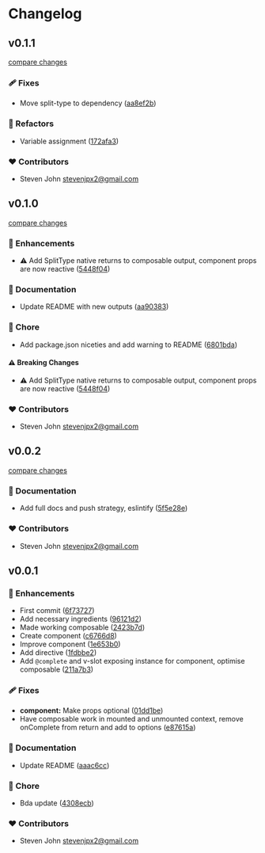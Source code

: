 # Changelog


## v0.1.1

[compare changes](https://github.com/stevenjpx2/nuxt-split-type/compare/v0.1.0...v0.1.1)

### 🩹 Fixes

- Move split-type to dependency ([aa8ef2b](https://github.com/stevenjpx2/nuxt-split-type/commit/aa8ef2b))

### 💅 Refactors

- Variable assignment ([172afa3](https://github.com/stevenjpx2/nuxt-split-type/commit/172afa3))

### ❤️ Contributors

- Steven John <stevenjpx2@gmail.com>

## v0.1.0

[compare changes](https://github.com/stevenjpx2/nuxt-split-type/compare/v0.0.2...v0.1.0)

### 🚀 Enhancements

- ⚠️  Add SplitType native returns to composable output, component props are now reactive ([5448f04](https://github.com/stevenjpx2/nuxt-split-type/commit/5448f04))

### 📖 Documentation

- Update README with new outputs ([aa90383](https://github.com/stevenjpx2/nuxt-split-type/commit/aa90383))

### 🏡 Chore

- Add package.json niceties and add warning to README ([6801bda](https://github.com/stevenjpx2/nuxt-split-type/commit/6801bda))

#### ⚠️ Breaking Changes

- ⚠️  Add SplitType native returns to composable output, component props are now reactive ([5448f04](https://github.com/stevenjpx2/nuxt-split-type/commit/5448f04))

### ❤️ Contributors

- Steven John <stevenjpx2@gmail.com>

## v0.0.2

[compare changes](https://github.com/stevenjpx2/nuxt-split-type/compare/v0.0.1...v0.0.2)

### 📖 Documentation

- Add full docs and push strategy, eslintify ([5f5e28e](https://github.com/stevenjpx2/nuxt-split-type/commit/5f5e28e))

### ❤️ Contributors

- Steven John <stevenjpx2@gmail.com>

## v0.0.1


### 🚀 Enhancements

- First commit ([6f73727](https://github.com/stevenjpx2/nuxt-split-type/commit/6f73727))
- Add necessary ingredients ([96121d2](https://github.com/stevenjpx2/nuxt-split-type/commit/96121d2))
- Made working composable ([2423b7d](https://github.com/stevenjpx2/nuxt-split-type/commit/2423b7d))
- Create component ([c6766d8](https://github.com/stevenjpx2/nuxt-split-type/commit/c6766d8))
- Improve component ([1e653b0](https://github.com/stevenjpx2/nuxt-split-type/commit/1e653b0))
- Add directive ([1fdbbe2](https://github.com/stevenjpx2/nuxt-split-type/commit/1fdbbe2))
- Add `@complete` and v-slot exposing instance for component, optimise composable ([211a7b3](https://github.com/stevenjpx2/nuxt-split-type/commit/211a7b3))

### 🩹 Fixes

- **component:** Make props optional ([01dd1be](https://github.com/stevenjpx2/nuxt-split-type/commit/01dd1be))
- Have composable work in mounted and unmounted context, remove onComplete from return and add to options ([e87615a](https://github.com/stevenjpx2/nuxt-split-type/commit/e87615a))

### 📖 Documentation

- Update README ([aaac6cc](https://github.com/stevenjpx2/nuxt-split-type/commit/aaac6cc))

### 🏡 Chore

- Bda update ([4308ecb](https://github.com/stevenjpx2/nuxt-split-type/commit/4308ecb))

### ❤️ Contributors

- Steven John <stevenjpx2@gmail.com>

